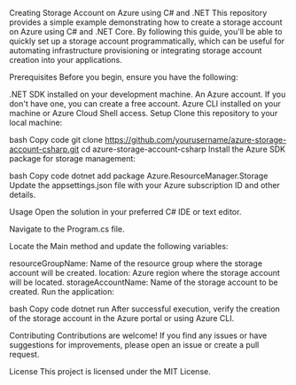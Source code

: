 Creating Storage Account on Azure using C# and .NET
This repository provides a simple example demonstrating how to create a storage account on Azure using C# and .NET Core. By following this guide, you'll be able to quickly set up a storage account programmatically, which can be useful for automating infrastructure provisioning or integrating storage account creation into your applications.

Prerequisites
Before you begin, ensure you have the following:

.NET SDK installed on your development machine.
An Azure account. If you don't have one, you can create a free account.
Azure CLI installed on your machine or Azure Cloud Shell access.
Setup
Clone this repository to your local machine:

bash
Copy code
git clone https://github.com/yourusername/azure-storage-account-csharp.git
cd azure-storage-account-csharp
Install the Azure SDK package for storage management:

bash
Copy code
dotnet add package Azure.ResourceManager.Storage
Update the appsettings.json file with your Azure subscription ID and other details.

Usage
Open the solution in your preferred C# IDE or text editor.

Navigate to the Program.cs file.

Locate the Main method and update the following variables:

resourceGroupName: Name of the resource group where the storage account will be created.
location: Azure region where the storage account will be located.
storageAccountName: Name of the storage account to be created.
Run the application:

bash
Copy code
dotnet run
After successful execution, verify the creation of the storage account in the Azure portal or using Azure CLI.

Contributing
Contributions are welcome! If you find any issues or have suggestions for improvements, please open an issue or create a pull request.

License
This project is licensed under the MIT License.
